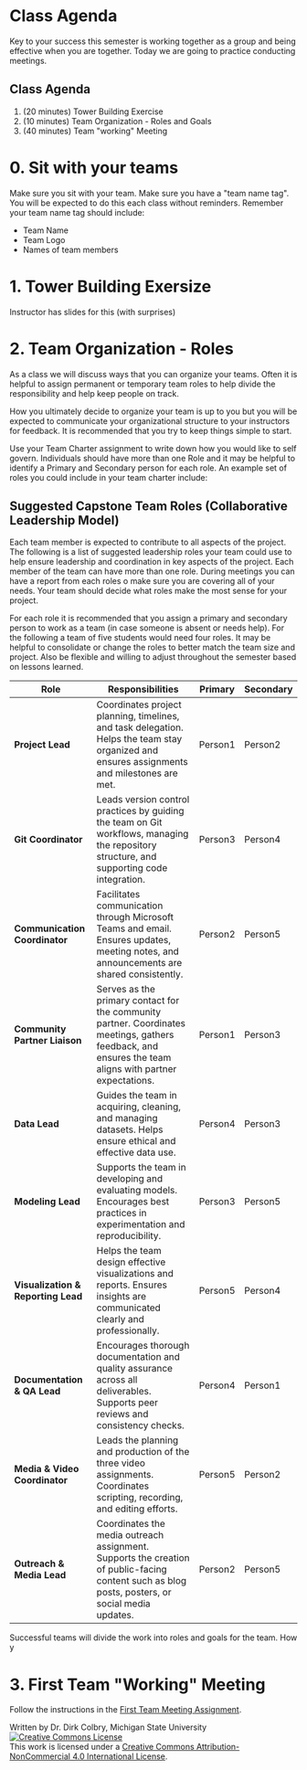 # Class Agenda

Key to your success this semester is working together as a group and being effective when you are together.  Today we are going to practice conducting meetings. 

## Class Agenda

1. (20 minutes) Tower Building Exercise
2. (10 minutes) Team Organization - Roles and Goals
3. (40 minutes) Team "working" Meeting

# 0. Sit with your teams

Make sure you sit with your team.  Make sure you have a "team name tag". You will be expected to do this each class without reminders. Remember your team name tag should include:

- Team Name
- Team Logo
- Names of team members

# 1. Tower Building Exersize

Instructor has slides for this (with surprises)

# 2. Team Organization - Roles

As a class we will discuss ways that you can organize your teams. Often it is helpful to assign permanent or temporary team roles to help divide the responsibility and help keep people on track.

How you ultimately decide to organize your team is up to you but you will be expected to communicate your organizational structure to your instructors for feedback. It is recommended that you try to keep things simple to start. 

Use your Team Charter assignment to write down how you would like to self govern.  Individuals should have more than one Role and it may be helpful to identify a Primary and Secondary person for each role. An example set of roles you could include in your team charter include:

## Suggested Capstone Team Roles (Collaborative Leadership Model)

Each team member is expected to contribute to all aspects of the project.  The following is a list of suggested leadership roles your team could use to help ensure leadership and coordination in key aspects of the project.  Each member of the team can have more than one role. During meetings you can have a report from each roles o make sure you are covering all of your needs. Your team should decide what roles make the most sense for your project.  

For each role it is recommended that you assign a primary and secondary person to work as a team (in case someone is absent or needs help).  For the following a team of five students would need four roles. It may be helpful to consolidate or change the roles to better match the team size and project. Also be flexible and willing to adjust throughout the semester based on lessons learned.

| **Role** | **Responsibilities** | **Primary** | **Secondary** | 
|----------|----------------------|----|---|
| **Project Lead** | Coordinates project planning, timelines, and task delegation. Helps the team stay organized and ensures assignments and milestones are met. | Person1 | Person2 |
| **Git Coordinator** | Leads version control practices by guiding the team on Git workflows, managing the repository structure, and supporting code integration. | Person3 | Person4|
| **Communication Coordinator** | Facilitates communication through Microsoft Teams and email. Ensures updates, meeting notes, and announcements are shared consistently. | Person2 | Person5 |
| **Community Partner Liaison** | Serves as the primary contact for the community partner. Coordinates meetings, gathers feedback, and ensures the team aligns with partner expectations. | Person1 | Person3 |
| **Data Lead** | Guides the team in acquiring, cleaning, and managing datasets. Helps ensure ethical and effective data use. | Person4 | Person3 |
| **Modeling Lead** | Supports the team in developing and evaluating models. Encourages best practices in experimentation and reproducibility. | Person3 | Person5 |
| **Visualization & Reporting Lead** | Helps the team design effective visualizations and reports. Ensures insights are communicated clearly and professionally. | Person5 | Person4 | 
| **Documentation & QA Lead** | Encourages thorough documentation and quality assurance across all deliverables. Supports peer reviews and consistency checks. | Person4 | Person1 | 
| **Media & Video Coordinator** | Leads the planning and production of the three video assignments. Coordinates scripting, recording, and editing efforts. | Person5 | Person2 | 
| **Outreach & Media Lead** | Coordinates the media outreach assignment. Supports the creation of public-facing content such as blog posts, posters, or social media updates. | Person2 | Person5 |


Successful teams will divide the work into roles and goals for the team.  How y

# 3. First Team "Working" Meeting

Follow the instructions in the [First Team Meeting Assignment](0905-ASSIGNMENT_First_Team_Meeting). 

Written by Dr. Dirk Colbry, Michigan State University
<a rel="license" href="http://creativecommons.org/licenses/by-nc/4.0/"><img alt="Creative Commons License" style="border-width:0" src="https://i.creativecommons.org/l/by-nc/4.0/88x31.png" /></a><br />This work is licensed under a <a rel="license" href="http://creativecommons.org/licenses/by-nc/4.0/">Creative Commons Attribution-NonCommercial 4.0 International License</a>.
